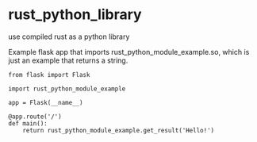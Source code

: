 # rust_python_library
use compiled rust as a python library

Example flask app that imports rust_python_module_example.so, which is just an example that returns a string.

```
from flask import Flask

import rust_python_module_example

app = Flask(__name__)

@app.route('/')
def main():
    return rust_python_module_example.get_result('Hello!')
```
